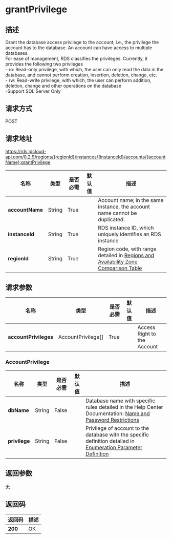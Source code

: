 # grantPrivilege


## 描述
Grant the database access privilege to the account, i.e., the privilege the account has to the database. An account can have access to multiple databases. <br>For ease of management, RDS classifies the privileges. Currently, it provides the following two privileges<br>- ro: Read-only privilege, with which, the user can only read the data in the database, and cannot perform creation, insertion, deletion, change, etc. <br>- rw: Read-write privilege, with which, the user can perform addition, deletion, change and other operations on the database<br>-Support SQL Server Only

## 请求方式
POST

## 请求地址
https://rds.jdcloud-api.com/0.2.9/regions/{regionId}/instances/{instanceId}/accounts/{accountName}:grantPrivilege

|名称|类型|是否必需|默认值|描述|
|---|---|---|---|---|
|**accountName**|String|True| |Account name; in the same instance, the account name cannot be duplicated.|
|**instanceId**|String|True| |RDS instance ID, which uniquely identifies an RDS instance|
|**regionId**|String|True| |Region code, with range detailed in [Regions and Availability Zone Comparison Table](../Enum-Definitions/Regions-AZ.md)|

## 请求参数
|名称|类型|是否必需|默认值|描述|
|---|---|---|---|---|
|**accountPrivileges**|AccountPrivilege[]|True| |Access Right to the Account|

### AccountPrivilege
|名称|类型|是否必需|默认值|描述|
|---|---|---|---|---|
|**dbName**|String|False| |Database name with specific rules detailed in the Help Center Documentation: [Name and Password Restrictions](../../../documentation/Cloud-Database-and-Cache/RDS/Introduction/Restrictions/SQLServer-Restrictions.md)|
|**privilege**|String|False| |Privilege of account to the database with the specific definition detailed in [Enumeration Parameter Definition](../Enum-Definitions/Enum-Definitions.md)|

## 返回参数
无


## 返回码
|返回码|描述|
|---|---|
|**200**|OK|
